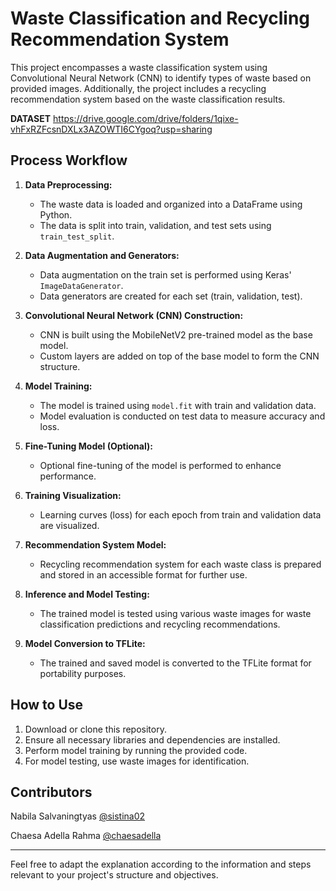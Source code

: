 # Waste Classification and Recycling Recommendation System

This project encompasses a waste classification system using Convolutional Neural Network (CNN) to identify types of waste based on provided images. Additionally, the project includes a recycling recommendation system based on the waste classification results.

**DATASET**
https://drive.google.com/drive/folders/1qixe-vhFxRZFcsnDXLx3AZOWTI6CYgoq?usp=sharing

## Process Workflow

1. **Data Preprocessing:**
   - The waste data is loaded and organized into a DataFrame using Python.
   - The data is split into train, validation, and test sets using `train_test_split`.

2. **Data Augmentation and Generators:**
   - Data augmentation on the train set is performed using Keras' `ImageDataGenerator`.
   - Data generators are created for each set (train, validation, test).

3. **Convolutional Neural Network (CNN) Construction:**
   - CNN is built using the MobileNetV2 pre-trained model as the base model.
   - Custom layers are added on top of the base model to form the CNN structure.

4. **Model Training:**
   - The model is trained using `model.fit` with train and validation data.
   - Model evaluation is conducted on test data to measure accuracy and loss.

5. **Fine-Tuning Model (Optional):**
   - Optional fine-tuning of the model is performed to enhance performance.

6. **Training Visualization:**
   - Learning curves (loss) for each epoch from train and validation data are visualized.

7. **Recommendation System Model:**
   - Recycling recommendation system for each waste class is prepared and stored in an accessible format for further use.

8. **Inference and Model Testing:**
   - The trained model is tested using various waste images for waste classification predictions and recycling recommendations.

9. **Model Conversion to TFLite:**
   - The trained and saved model is converted to the TFLite format for portability purposes.

## How to Use
1. Download or clone this repository.
2. Ensure all necessary libraries and dependencies are installed.
3. Perform model training by running the provided code.
4. For model testing, use waste images for identification.

## Contributors
Nabila Salvaningtyas [@sistina02](https://github.com/sistina02)

Chaesa Adella Rahma [@chaesadella](https://github.com/chaesadella)

---

Feel free to adapt the explanation according to the information and steps relevant to your project's structure and objectives.
